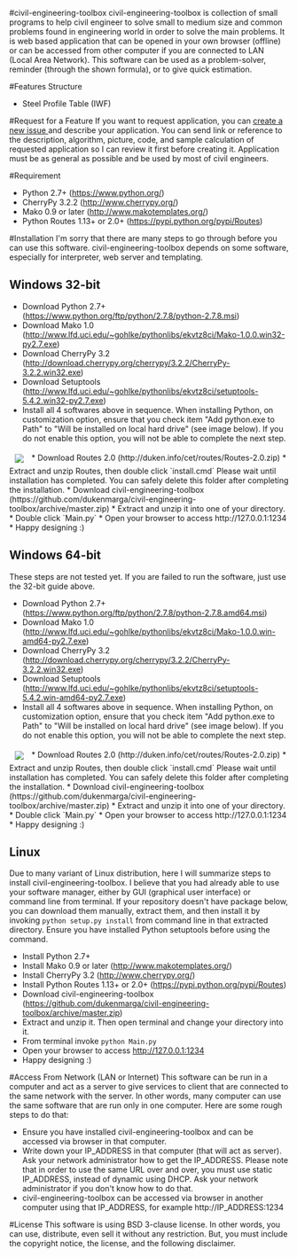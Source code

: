 #civil-engineering-toolbox
civil-engineering-toolbox is collection of small programs to help 
civil engineer to solve small to medium size and common problems found in 
engineering world in order to solve the main problems.
It is web based application that can be opened in your own browser (offline)
or can be accessed from other computer if you are connected to LAN (Local Area
Network).
This software can be used as a problem-solver, reminder (through the shown
formula), or to give quick estimation.


#Features
Structure
 * Steel Profile Table (IWF)

#Request for a Feature
If you want to request application, you can 
<a href="https://github.com/dukenmarga/civil-engineering-toolbox/issues/
new?title=Application%20Request:%20_application_name_" target="_blank">
create a new issue </a> and describe your application.
You can send link or reference to the description, algorithm, picture, code, and 
sample calculation of requested application so I can 
review it first before creating it.
Application must be as general as possible and be used by most of civil
engineers.

#Requirement
* Python 2.7+ (https://www.python.org/)
* CherryPy 3.2.2 (http://www.cherrypy.org/)
* Mako 0.9 or later (http://www.makotemplates.org/)
* Python Routes 1.13+ or 2.0+ (https://pypi.python.org/pypi/Routes)

#Installation
I'm sorry that there are many steps to go through before you can use this
software. civil-engineering-toolbox depends on some software, especially
for interpreter, web server and templating.
## Windows 32-bit
* Download Python 2.7+ (https://www.python.org/ftp/python/2.7.8/python-2.7.8.msi)
* Download Mako 1.0 (http://www.lfd.uci.edu/~gohlke/pythonlibs/ekvtz8ci/Mako-1.0.0.win32-py2.7.exe)
* Download CherryPy 3.2 (http://download.cherrypy.org/cherrypy/3.2.2/CherryPy-3.2.2.win32.exe)
* Download Setuptools (http://www.lfd.uci.edu/~gohlke/pythonlibs/ekvtz8ci/setuptools-5.4.2.win32-py2.7.exe)
* Install all 4 softwares above in sequence. When installing Python, on
customization option, ensure that you check item "Add python.exe to Path" to
"Will be installed on local hard drive" (see image below). If you do not enable this option, you
will not be able to complete the next step. 
<img src="http://duken.info/cet/img/customize_python.png" align="center" hspace="10" vspace="6">
* Download Routes 2.0 (http://duken.info/cet/routes/Routes-2.0.zip)
* Extract and unzip Routes, then double click `install.cmd`
  Please wait until installation has completed. You can safely delete this folder
  after completing the installation.
* Download civil-engineering-toolbox (https://github.com/dukenmarga/civil-engineering-toolbox/archive/master.zip)
* Extract and unzip it into one of your directory.
* Double click `Main.py`
* Open your browser to access http://127.0.0.1:1234
* Happy designing :)

## Windows 64-bit
These steps are not tested yet. If you are failed to run the software, just use
the 32-bit guide above.
* Download Python 2.7+ (https://www.python.org/ftp/python/2.7.8/python-2.7.8.amd64.msi)
* Download Mako 1.0 (http://www.lfd.uci.edu/~gohlke/pythonlibs/ekvtz8ci/Mako-1.0.0.win-amd64-py2.7.exe)
* Download CherryPy 3.2 (http://download.cherrypy.org/cherrypy/3.2.2/CherryPy-3.2.2.win32.exe)
* Download Setuptools (http://www.lfd.uci.edu/~gohlke/pythonlibs/ekvtz8ci/setuptools-5.4.2.win-amd64-py2.7.exe)
* Install all 4 softwares above in sequence. When installing Python, on
customization option, ensure that you check item "Add python.exe to Path" to
"Will be installed on local hard drive" (see image below). If you do not enable this option, you
will not be able to complete the next step. 
<img src="http://duken.info/cet/img/customize_python.png" align="center" hspace="10" vspace="6">
* Download Routes 2.0 (http://duken.info/cet/routes/Routes-2.0.zip)
* Extract and unzip Routes, then double click `install.cmd`
  Please wait until installation has completed. You can safely delete this folder
  after completing the installation.
* Download civil-engineering-toolbox (https://github.com/dukenmarga/civil-engineering-toolbox/archive/master.zip)
* Extract and unzip it into one of your directory.
* Double click `Main.py`
* Open your browser to access http://127.0.0.1:1234
* Happy designing :)

## Linux
Due to many variant of Linux distribution, here I will summarize steps to install
civil-engineering-toolbox. I believe that you had already able to use your
software manager, either by GUI (graphical user interface) or command line from
terminal. If your repository doesn't have package below, you can download them
manually, extract them, and then install it by invoking `python setup.py install`
from command line in that extracted directory.
Ensure you have installed Python setuptools before using the command.
* Install Python 2.7+
* Install Mako 0.9 or later (http://www.makotemplates.org/)
* Install CherryPy 3.2 (http://www.cherrypy.org/)
* Install Python Routes 1.13+ or 2.0+ (https://pypi.python.org/pypi/Routes)
* Download civil-engineering-toolbox (https://github.com/dukenmarga/civil-engineering-toolbox/archive/master.zip)
* Extract and unzip it. Then open terminal and change your directory into it.
* From terminal invoke `python Main.py`
* Open your browser to access http://127.0.0.1:1234
* Happy designing :)

#Access From Network (LAN or Internet)
This software can be run in a computer and act as a server to give services
to client that are connected to the same network with the server.
In other words, many computer can use the same software that are run only in
one computer.
Here are some rough steps to do that:
* Ensure you have installed civil-engineering-toolbox and can be accessed 
via browser in that computer.
* Write down your IP_ADDRESS in that computer (that will act as server). Ask
your network administrator how to get the IP_ADDRESS. Please note that in order
to use the same URL over and over, you must use static IP_ADDRESS, instead of
dynamic using DHCP. Ask your network administrator if you don't know how to do
that.
* civil-engineering-toolbox can be accessed via browser in another computer 
using that IP_ADDRESS, for example http://IP_ADDRESS:1234

#License
This software is using BSD 3-clause license. In other words, you
can use, distribute, even sell it without any restriction. But, you
must include the copyright notice, the license, and the following
disclaimer.